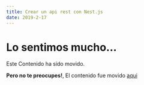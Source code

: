 ```yaml
---
title: Crear un api rest con Nest.js
date: 2019-2-17
---
```

# Lo sentimos mucho...

Este Contenido ha sido movido.

**Pero no te preocupes!**, El contenido fue movido [aqui](/2019/02/17/crear-api-rest-con-nestjs/)

